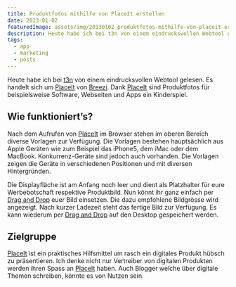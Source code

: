 ```yaml
---
title: Produktfotos mithilfe von PlaceIt erstellen
date: 2013-01-02
featuredImage: assets/img/20130102_produktfotos-mithilfe-von-placeit-erstellen_0.png
description: Heute habe ich bei t3n von einem eindrucksvollen Webtool gelesen. Es handelt sich um PlaceIt von Breezi. Dank PlaceIt sind Produktfotos für beispielsweise Software, Webseiten und Apps ein Kinderspiel.
tags:
  - app
  - marketing
  - posts
---
```

Heute habe ich bei [t3n](http://t3n.de/news/placeit-produkt-screenshots-drag-434247/) von einem eindrucksvollen Webtool gelesen. Es handelt sich um [PlaceIt](http://placeit.breezi.com/) von [Breezi](http://breezi.com/). Dank [PlaceIt](http://placeit.breezi.com/) sind Produktfotos für beispielsweise Software, Webseiten und Apps ein Kinderspiel.

## Wie funktioniert’s?

Nach dem Aufrufen von [PlaceIt](http://placeit.breezi.com/) im Browser stehen im oberen Bereich diverse Vorlagen zur Verfügung. Die Vorlagen bestehen hauptsächlich aus Apple Geräten wie zum Beispiel das iPhone5, dem iMac oder dem MacBook. Konkurrenz-Geräte sind jedoch auch vorhanden. Die Vorlagen zeigen die Geräte in verschiedenen Positionen und mit diversen Hintergründen.

Die Displayfläche ist am Anfang noch leer und dient als Platzhalter für eure Werbebotschaft respektive Produktbild. Nun könnt ihr ganz einfach per [Drag and Drop](http://de.wikipedia.org/wiki/Drag_and_Drop) euer Bild einsetzen. Die dazu empfohlene Bildgrösse wird angezeigt. Nach kurzer Ladezeit steht das fertige Bild zur Verfügung. Es kann wiederum per [Drag and Drop](http://de.wikipedia.org/wiki/Drag_and_Drop) auf den Desktop gespeichert werden.

## Zielgruppe

[PlaceIt](http://placeit.breezi.com/) ist ein praktisches Hilfsmittel um rasch ein digitales Produkt hübsch zu präsentieren. Ich denke nicht nur Vertreiber von digitalen Produkten werden ihren Spass an [PlaceIt](http://placeit.breezi.com/) haben. Auch Blogger welche über digitale Themen schreiben, könnte es von Nutzen sein.

